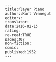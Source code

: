 
    ---
    title:Player Piano
    authors:Kurt Vonnegut
    editors:
    translator:
    date:2016-02-15
    rating:
    re-read:TRUE
    pages:307
    non-fiction:
    comic:
    published:1952
    ---

    
